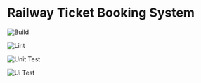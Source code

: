 # Railway Ticket Booking System

![Build](https://github.com/FallenLuc/RailwayTicketBookingSystem/actions/workflows/build.yml/badge.svg?branch=dev)

![Lint](https://github.com/FallenLuc/RailwayTicketBookingSystem/actions/workflows/lint.yml/badge.svg?branch=dev)

![Unit Test](https://github.com/FallenLuc/RailwayTicketBookingSystem/actions/workflows/testUnit.yml/badge.svg?branch=dev)

![Ui Test](https://github.com/FallenLuc/RailwayTicketBookingSystem/actions/workflows/testUi.yml/badge.svg?branch=dev)
